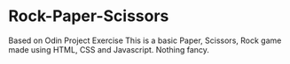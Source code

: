 # Rock-Paper-Scissors
Based on Odin Project Exercise
This is a basic Paper, Scissors, Rock game made using HTML, CSS and Javascript. Nothing fancy.
